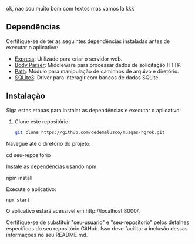 ok, nao sou muito bom com textos mas vamos la kkk

## Dependências

Certifique-se de ter as seguintes dependências instaladas antes de executar o aplicativo:

- [Express](https://www.npmjs.com/package/express): Utilizado para criar o servidor web.
- [Body Parser](https://www.npmjs.com/package/body-parser): Middleware para processar dados de solicitação HTTP.
- [Path](https://nodejs.org/api/path.html): Módulo para manipulação de caminhos de arquivo e diretório.
- [SQLite3](https://www.npmjs.com/package/sqlite3): Driver para interagir com bancos de dados SQLite.

## Instalação

Siga estas etapas para instalar as dependências e executar o aplicativo:

1. Clone este repositório:

   ```bash
   git clone https://github.com/dedemalusco/musgas-ngrok.git
   
Navegue até o diretório do projeto:



cd seu-repositorio

Instale as dependências usando npm:

npm install

Execute o aplicativo:

    npm start

O aplicativo estará acessível em http://localhost:8000/.

Certifique-se de substituir "seu-usuario" e "seu-repositorio" pelos detalhes específicos do seu repositório GitHub. Isso deve facilitar a inclusão dessas informações no seu README.md.
